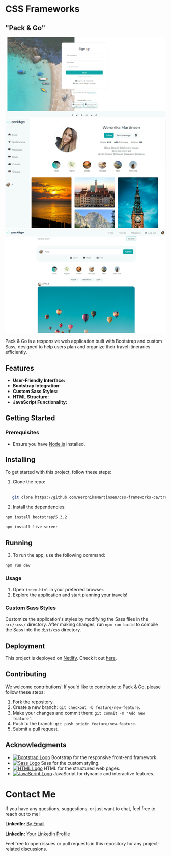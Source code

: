 # CSS Frameworks

## "Pack & Go"

![Screenshot 2](images/for-readme.1.jpg)
![Screenshot 1](images/for-readme.jpg)
![Screenshot 2](images/for.readme2.jpg)

Pack & Go is a responsive web application built with Bootstrap and custom Sass, designed to help users plan and organize their travel itineraries efficiently.

## Features

- **User-Friendly Interface:**
- **Bootstrap Integration:**
- **Custom Sass Styles:**
- **HTML Structure:**
- **JavaScript Functionality:**

## Getting Started

### Prerequisites

- Ensure you have [Node.js](https://nodejs.org/) installed.

## Installing

To get started with this project, follow these steps:

1. Clone the repo:

```bash

   git clone https://github.com/WeronikaMartinsen/css-frameworks-ca/tree/css-frameworks

```

2. Install the dependencies:

```bash
npm install bootstrap@5.3.2

```

```bash
npm install live server

```

## Running

3. To run the app, use the following command:

```bash
npm run dev

```

### Usage

1. Open `index.html` in your preferred browser.
2. Explore the application and start planning your travels!

### Custom Sass Styles

Customize the application's styles by modifying the Sass files in the `src/scss/` directory. After making changes, run `npm run build` to compile the Sass into the `dist/css` directory.

## Deployment

This project is deployed on [Netlify](https://pack-and-go-weronika-martinsen.netlify.app/). Check it out [here](YOUR_NETLIFY_DEPLOYMENT_URL).

## Contributing

We welcome contributions! If you'd like to contribute to Pack & Go, please follow these steps:

1. Fork the repository.
2. Create a new branch: `git checkout -b feature/new-feature`.
3. Make your changes and commit them: `git commit -m 'Add new feature'`.
4. Push to the branch: `git push origin feature/new-feature`.
5. Submit a pull request.

## Acknowledgments

- [![Bootstrap Logo](https://img.icons8.com/color/24/000000/bootstrap.png)](https://getbootstrap.com/) Bootstrap for the responsive front-end framework.
- [![Sass Logo](https://img.icons8.com/color/24/000000/sass.png)](https://sass-lang.com/) Sass for the custom styling.
- [![HTML Logo](https://img.icons8.com/color/24/000000/html-5.png)](https://developer.mozilla.org/en-US/docs/Web/HTML) HTML for the structured web pages.
- [![JavaScript Logo](https://img.icons8.com/color/24/000000/javascript.png)](https://developer.mozilla.org/en-US/docs/Web/JavaScript) JavaScript for dynamic and interactive features.

# Contact Me

If you have any questions, suggestions, or just want to chat, feel free to reach out to me!

**LinkedIn:** [By Email](wb3167@gmail.com)

**LinkedIn:** [Your LinkedIn Profile](https://www.linkedin.com/in/weronika-martinsen-a655a1246/)

Feel free to open issues or pull requests in this repository for any project-related discussions.
